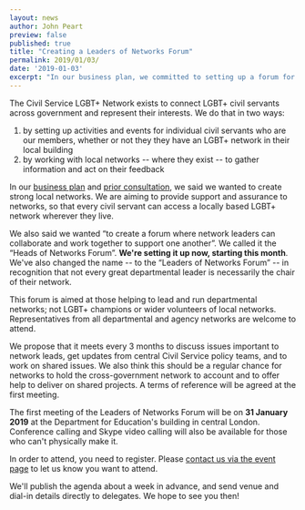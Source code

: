 ```yaml
---
layout: news
author: John Peart
preview: false
published: true
title: "Creating a Leaders of Networks Forum"
permalink: 2019/01/03/
date: '2019-01-03'
excerpt: "In our business plan, we committed to setting up a forum for network chairs and leaders. Here's what we're planning to do."
---
```


The Civil Service LGBT+ Network exists to connect LGBT+ civil servants across government and represent their interests. We do that in two ways: 

1. by setting up activities and events for individual civil servants who are our members, whether or not they they have an LGBT+ network in their local building
2. by working with local networks -- where they exist -- to gather information and act on their feedback

In our [business plan](https://www.civilservice.lgbt/publication/business-plan-2018-to-2020/) and [prior consultation](https://www.civilservice.lgbt/publication/our-plan-for-improving-LGBT-civil-servant-experiences/), we said we wanted to create strong local networks. We are aiming to provide support and assurance to networks, so that every civil servant can access a locally based LGBT+ network wherever they live. 

We also said we wanted “to create a forum where network leaders can collaborate and work together to support one another”. We called it the “Heads of Networks Forum”. **We're setting it up now, starting this month**. We've also changed the name -- to the “Leaders of Networks Forum” -- in recognition that not every great departmental leader is necessarily the chair of their network.

This forum is aimed at those helping to lead and run departmental networks; not LGBT+ champions or wider volunteers of local networks. Representatives from all departmental and agency networks are welcome to attend. 

We propose that it meets every 3 months to discuss issues important to network leads, get updates from central Civil Service policy teams, and to work on shared issues. We also think this should be a regular chance for networks to hold the cross-government network to account and to offer help to deliver on shared projects. A terms of reference will be agreed at the first meeting.

The first meeting of the Leaders of Networks Forum will be on **31 January 2019** at the Department for Education's building in central London. Conference calling and Skype video calling will also be available for those who can't physically make it.

In order to attend, you need to register. Please [contact us via the event page](/event/2019-01-31-leaders-of-networks-forum/) to let us know you want to attend.

We'll publish the agenda about a week in advance, and send venue and dial-in details directly to delegates. We hope to see you then!